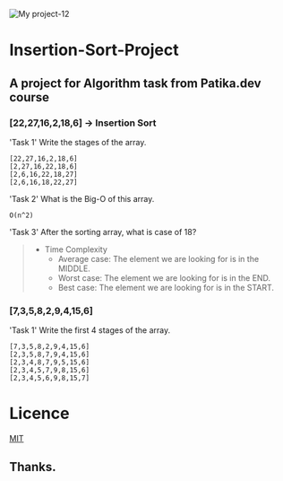 ![My project-12](https://user-images.githubusercontent.com/89473605/174806194-823093aa-589a-4ef0-b74e-4d864b7f6330.png)

# Insertion-Sort-Project

## A project for Algorithm task from Patika.dev course

### [22,27,16,2,18,6] -> Insertion Sort

'Task 1' Write the stages of the array.

    [22,27,16,2,18,6]
    [2,27,16,22,18,6]
    [2,6,16,22,18,27]
    [2,6,16,18,22,27]
    
'Task 2' What is the Big-O of this array.

    O(n^2)
    
'Task 3' After the sorting array, what is case of 18?

> - Time Complexity
>   - Average case: The element we are looking for is in the MIDDLE.
>   - Worst case: The element we are looking for is in the END.
>   - Best case: The element we are looking for is in the START.

### [7,3,5,8,2,9,4,15,6]

'Task 1' Write the first 4 stages of the array.

    [7,3,5,8,2,9,4,15,6]
    [2,3,5,8,7,9,4,15,6]
    [2,3,4,8,7,9,5,15,6]
    [2,3,4,5,7,9,8,15,6]
    [2,3,4,5,6,9,8,15,7]
    
# Licence

[MIT](https://choosealicense.com/licenses/mit)

## Thanks.
